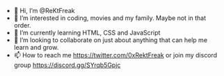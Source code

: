 - 👋 Hi, I’m @ReKtFreak
- 👀 I’m interested in coding, movies and my family. Maybe not in that order.
- 🌱 I’m currently learning HTML, CSS and JavaScript
- 💞️ I’m looking to collaborate on just about anything that can help me learn and grow. 
- 📫 How to reach me https://twitter.com/0xRektFreak or join my discord group https://discord.gg/SYrqb5Gpjc
